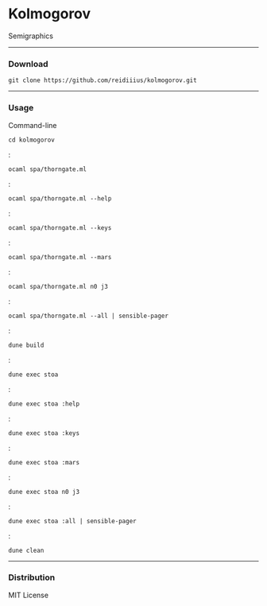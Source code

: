 # Kolmogorov
Semigraphics

---

### Download

    git clone https://github.com/reidiiius/kolmogorov.git

---

### Usage
Command-line

    cd kolmogorov

:

    ocaml spa/thorngate.ml

:

    ocaml spa/thorngate.ml --help

:

    ocaml spa/thorngate.ml --keys

:

    ocaml spa/thorngate.ml --mars

:

    ocaml spa/thorngate.ml n0 j3

:

    ocaml spa/thorngate.ml --all | sensible-pager

:

    dune build

:

    dune exec stoa

:

    dune exec stoa :help

:

    dune exec stoa :keys

:

    dune exec stoa :mars

:

    dune exec stoa n0 j3

:

    dune exec stoa :all | sensible-pager

:

    dune clean

---

### Distribution
MIT License

